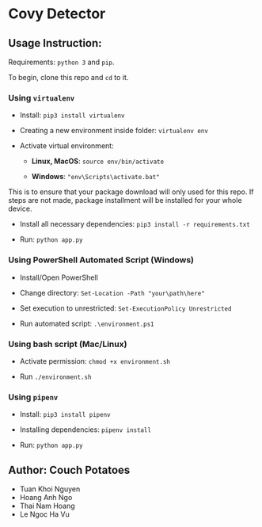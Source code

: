 # Covy Detector

## Usage Instruction:

Requirements: `python 3` and `pip`.

To begin, clone this repo and `cd` to it.

### Using `virtualenv`

* Install: `pip3 install virtualenv`

* Creating a new environment inside folder: `virtualenv env`

* Activate virtual environment:
  * **Linux, MacOS**: `source env/bin/activate`

  * **Windows**: `"env\Scripts\activate.bat"`

This is to ensure that your package download will only used for this repo. If steps are not made, package installment will be installed for your whole device.

* Install all necessary dependencies: `pip3 install -r requirements.txt`

* Run: `python app.py`

### Using PowerShell Automated Script (Windows)

* Install/Open PowerShell

* Change directory: `Set-Location -Path "your\path\here"`

* Set execution to unrestricted: `Set-ExecutionPolicy Unrestricted`

* Run automated script: `.\environment.ps1`

### Using bash script (Mac/Linux)

* Activate permission: `chmod +x environment.sh`

* Run `./environment.sh`

### Using `pipenv`

* Install: `pip3 install pipenv`

* Installing dependencies: `pipenv install`

* Run: `python app.py`

## Author: Couch Potatoes

* Tuan Khoi Nguyen
* Hoang Anh Ngo
* Thai Nam Hoang
* Le Ngoc Ha Vu
